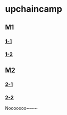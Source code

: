 # upchaincamp

## M1
### [1-1](https://github.com/happy-zhangbo/upchaincamp/tree/main/w1-1)
### [1-2](https://github.com/happy-zhangbo/upchaincamp/tree/main/w1-2)
## M2
### [2-1](https://github.com/happy-zhangbo/upchaincamp/tree/main/w2-1)
### [2-2](https://github.com/happy-zhangbo/upchaincamp/tree/main/w2-2)
Nooooooo~~~~

